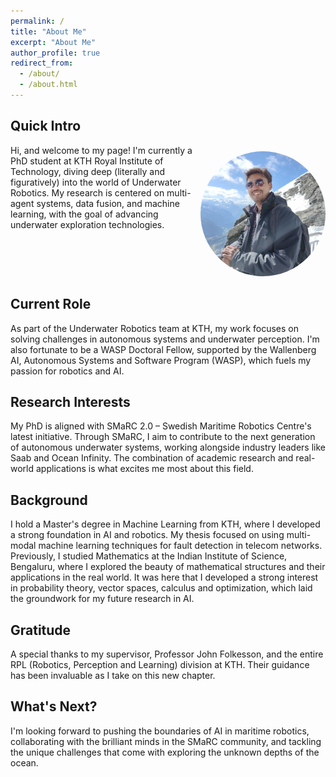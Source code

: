 ```yaml
---
permalink: /
title: "About Me"
excerpt: "About Me"
author_profile: true
redirect_from: 
  - /about/
  - /about.html
---
```


## Quick Intro

<div style="display: flex; align-items: flex-start;">
  <div style="flex: 1;">
    Hi, and welcome to my page! I'm currently a PhD student at KTH Royal Institute of Technology, diving deep (literally and figuratively) into the world of Underwater Robotics. My research is centered on multi-agent systems, data fusion, and machine learning, with the goal of advancing underwater exploration technologies.
  </div>
  <div style="flex-shrink: 0; margin-left: 0px;">
    <img src="../images/alps_crop.jpg" alt="Profile Picture" width="200" height="200" style="border-radius: 50%; margin-top: 10px;">
  </div>
</div>

## Current Role

As part of the Underwater Robotics team at KTH, my work focuses on solving challenges in autonomous systems and underwater perception. I'm also fortunate to be a WASP Doctoral Fellow, supported by the Wallenberg AI, Autonomous Systems and Software Program (WASP), which fuels my passion for robotics and AI.

## Research Interests

My PhD is aligned with SMaRC 2.0 – Swedish Maritime Robotics Centre's latest initiative. Through SMaRC, I aim to contribute to the next generation of autonomous underwater systems, working alongside industry leaders like Saab and Ocean Infinity. The combination of academic research and real-world applications is what excites me most about this field.

## Background
I hold a Master's degree in Machine Learning from KTH, where I developed a strong foundation in AI and robotics. My thesis focused on using multi-modal machine learning techniques for fault detection in telecom networks. Previously, I studied Mathematics at the Indian Institute of Science, Bengaluru, where I explored the beauty of mathematical structures and their applications in the real world. It was here that I developed a strong interest in probability theory, vector spaces, calculus and optimization, which laid the groundwork for my future research in AI.

## Gratitude

A special thanks to my supervisor, Professor John Folkesson, and the entire RPL (Robotics, Perception and Learning) division at KTH. Their guidance has been invaluable as I take on this new chapter.

## What's Next?

I'm looking forward to pushing the boundaries of AI in maritime robotics, collaborating with the brilliant minds in the SMaRC community, and tackling the unique challenges that come with exploring the unknown depths of the ocean.

